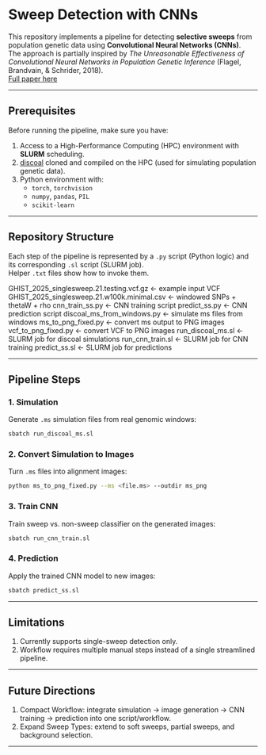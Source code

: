 # Sweep Detection with CNNs

This repository implements a pipeline for detecting **selective sweeps** from population genetic data using **Convolutional Neural Networks (CNNs)**.  
The approach is partially inspired by *The Unreasonable Effectiveness of Convolutional Neural Networks in Population Genetic Inference* (Flagel, Brandvain, & Schrider, 2018).  
[Full paper here](https://doi.org/10.1093/molbev/msy224)

---

## Prerequisites

Before running the pipeline, make sure you have:

1. Access to a High-Performance Computing (HPC) environment with **SLURM** scheduling.  
2. [discoal](https://github.com/kern-lab/discoal) cloned and compiled on the HPC (used for simulating population genetic data).  
3. Python environment with:
   - `torch`, `torchvision`  
   - `numpy`, `pandas`, `PIL`  
   - `scikit-learn`  

---

## Repository Structure

Each step of the pipeline is represented by a `.py` script (Python logic) and its corresponding `.sl` script (SLURM job).  
Helper `.txt` files show how to invoke them.

GHIST_2025_singlesweep.21.testing.vcf.gz <- example input VCF
GHIST_2025_singlesweep.21.w100k.minimal.csv <- windowed SNPs + thetaW + rho
cnn_train_ss.py <- CNN training script
predict_ss.py <- CNN prediction script
discoal_ms_from_windows.py <- simulate ms files from windows
ms_to_png_fixed.py <- convert ms output to PNG images
vcf_to_png_fixed.py <- convert VCF to PNG images
run_discoal_ms.sl <- SLURM job for discoal simulations
run_cnn_train.sl <- SLURM job for CNN training
predict_ss.sl <- SLURM job for predictions


---

## Pipeline Steps

### 1. Simulation
Generate `.ms` simulation files from real genomic windows:
```bash
sbatch run_discoal_ms.sl
```

### 2. Convert Simulation to Images
Turn `.ms` files into alignment images:
```bash
python ms_to_png_fixed.py --ms <file.ms> --outdir ms_png
```

### 3. Train CNN
Train sweep vs. non-sweep classifier on the generated images:
```bash
sbatch run_cnn_train.sl
```

### 4. Prediction
Apply the trained CNN model to new images:
```bash
sbatch predict_ss.sl
```

---

## Limitations
1. Currently supports single-sweep detection only.
2. Workflow requires multiple manual steps instead of a single streamlined pipeline.

---

## Future Directions
1. Compact Workflow: integrate simulation → image generation → CNN training → prediction into one script/workflow.
2. Expand Sweep Types: extend to soft sweeps, partial sweeps, and background selection.

---
